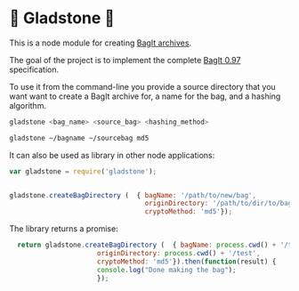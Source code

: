 # :handbag: Gladstone :handbag: 

This is a node module for creating [BagIt archives](https://en.wikipedia.org/wiki/BagIt). 

The goal of the project is to implement the complete [BagIt 0.97](https://tools.ietf.org/html/draft-kunze-bagit-08) specification. 

To use it from the command-line you provide a source directory that you want want to create a BagIt archive for, a name for the bag, and a hashing algorithm.

``` bash
gladstone <bag_name> <source_bag> <hashing_method>
```

```bash
gladstone ~/bagname ~/sourcebag md5 
```

It can also be used as library in other node applications:

```javascript 
var gladstone = require('gladstone');


gladstone.createBagDirectory (  { bagName: '/path/to/new/bag',
                                  originDirectory: '/path/to/dir/to/bag',
                                  cryptoMethod: 'md5'});
```

The library returns a promise:

```javascript 
  return gladstone.createBagDirectory (  { bagName: process.cwd() + '/testbag',
                      originDirectory: process.cwd() + '/test',
                      cryptoMethod: 'md5'}).then(function(result) { 
                      console.log("Done making the bag");
                      });
                    
```
